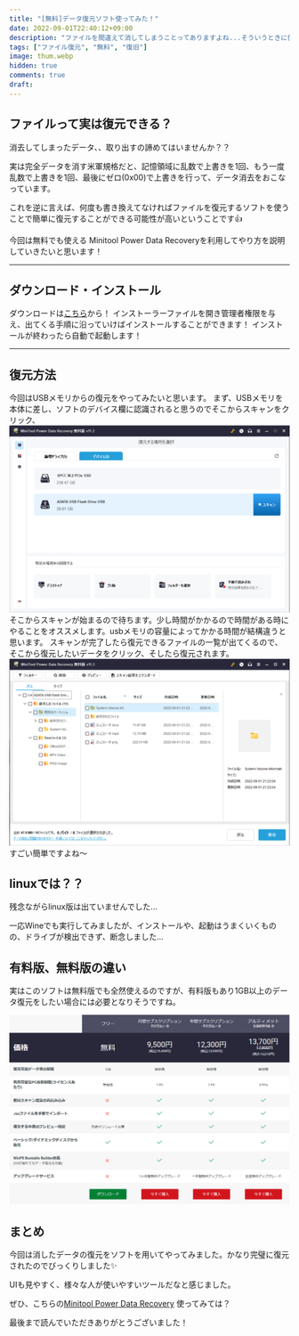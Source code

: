 ```yaml
---
title: "[無料]データ復元ソフト使ってみた！"
date: 2022-09-01T22:40:12+09:00
description: "ファイルを間違えて消してしまうことってありますよね...そういうときに使える便利ソフトを紹介します。"
tags: ["ファイル復元", "無料", "復旧"]
image: thum.webp
hidden: true
comments: true
draft: 
---
```



## ファイルって実は復元できる？

消去してしまったデータ、、取り出すの諦めてはいませんか？？

実は完全データを消す米軍規格だと、記憶領域に乱数で上書きを1回、もう一度乱数で上書きを1回、最後にゼロ(0x00)で上書きを行って、データ消去をおこなっています。

これを逆に言えば、何度も書き換えてなければファイルを復元するソフトを使うことで簡単に復元することができる可能性が高いということです👍

今回は無料でも使える Minitool Power Data Recoveryを利用してやり方を説明していきたいと思います！

---

## ダウンロード・インストール

ダウンロードは[こちら](https://jp.minitool.com/data-recovery-software/free-for-windows.html)から！
インストーラーファイルを開き管理者権限を与え、出てくる手順に沿っていけばインストールすることができます！
インストールが終わったら自動で起動します！

---

## 復元方法

今回はUSBメモリからの復元をやってみたいと思います。
まず、USBメモリを本体に差し、ソフトのデバイス欄に認識されると思うのでそこからスキャンをクリック、
![scan](scan.png)
そこからスキャンが始まるので待ちます。少し時間がかかるので時間がある時にやることをオススメします。usbメモリの容量によってかかる時間が結構違うと思います。
スキャンが完了したら復元できるファイルの一覧が出てくるので、そこから復元したいデータをクリック、そしたら復元されます。
![hukugen](hukugen.png)
すごい簡単ですよね〜


## linuxでは？？
残念ながらlinux版は出ていませんでした...

一応Wineでも実行してみましたが、インストールや、起動はうまくいくものの、ドライブが検出できず、断念しました...



## 有料版、無料版の違い

実はこのソフトは無料版でも全然使えるのですが、有料版もあり1GB以上のデータ復元をしたい場合には必要となりそうですね。

![price](price.png)


## まとめ

今回は消したデータの復元をソフトを用いてやってみました。かなり完璧に復元されたのでびっくりしました✨

UIも見やすく、様々な人が使いやすいツールだなと感じました。

ぜひ、こちらの[Minitool Power Data Recovery](https://jp.minitool.com/data-recovery-software/free-for-windows.html) 使ってみては？

最後まで読んでいただきありがとうございました！


